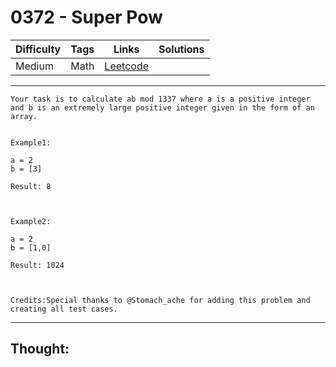 # 0372 - Super Pow

Difficulty  | Tags | Links | Solutions
----------- | ---- | ----- | -----
Medium | Math | [Leetcode](https://leetcode.com/problems/super-pow/description/) |


-----------

```
Your task is to calculate ab mod 1337 where a is a positive integer and b is an extremely large positive integer given in the form of an array.


Example1:

a = 2
b = [3]

Result: 8



Example2:

a = 2
b = [1,0]

Result: 1024



Credits:Special thanks to @Stomach_ache for adding this problem and creating all test cases.
```

-----------

## Thought:
